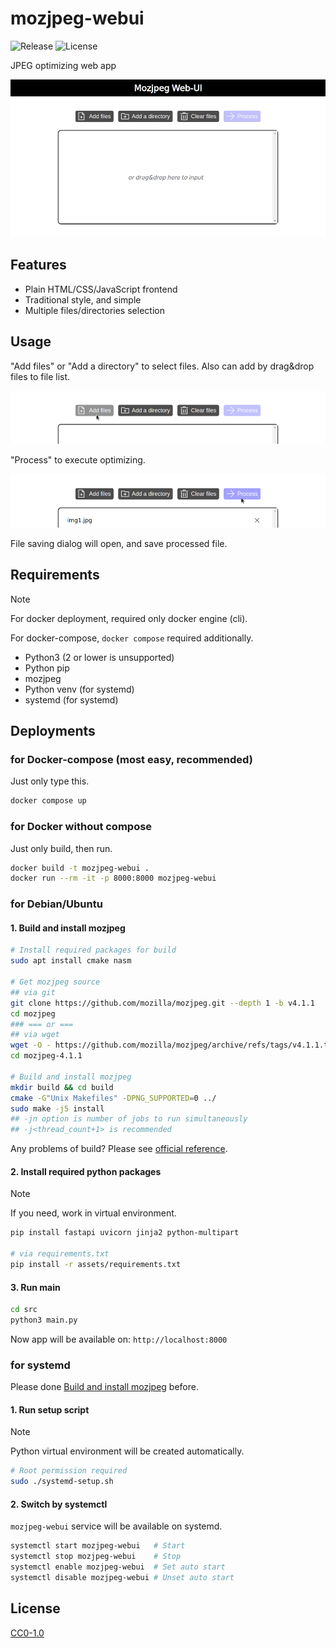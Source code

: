 # mozjpeg-webui

![Release](https://img.shields.io/github/v/release/aKuad/mozjpeg-webui?label=Latest%20release)
![License](https://img.shields.io/github/license/aKuad/mozjpeg-webui?label=License)

JPEG optimizing web app

![Demo](/imgs/demo-full.gif)

## Features

* Plain HTML/CSS/JavaScript frontend
* Traditional style, and simple
* Multiple files/directories selection

## Usage

"Add files" or "Add a directory" to select files. Also can add by drag&drop files to file list.

![Demo - Add files](imgs/demo-add-files.webp)

"Process" to execute optimizing.

![Demo - Process](imgs/demo-process.webp)

File saving dialog will open, and save processed file.

## Requirements

> [!NOTE]
>
> For docker deployment, required only docker engine (cli).
>
> For docker-compose, `docker compose` required additionally.

* Python3 (2 or lower is unsupported)
* Python pip
* mozjpeg
* Python venv (for systemd)
* systemd (for systemd)

## Deployments

### for Docker-compose (most easy, recommended)

Just only type this.

```sh
docker compose up
```

### for Docker without compose

Just only build, then run.

```sh
docker build -t mozjpeg-webui .
docker run --rm -it -p 8000:8000 mozjpeg-webui
```

### for Debian/Ubuntu

#### 1. Build and install mozjpeg

```sh
# Install required packages for build
sudo apt install cmake nasm

# Get mozjpeg source
## via git
git clone https://github.com/mozilla/mozjpeg.git --depth 1 -b v4.1.1
cd mozjpeg
### === or ===
## via wget
wget -O - https://github.com/mozilla/mozjpeg/archive/refs/tags/v4.1.1.tar.gz | tar -xzv -C ./
cd mozjpeg-4.1.1

# Build and install mozjpeg
mkdir build && cd build
cmake -G"Unix Makefiles" -DPNG_SUPPORTED=0 ../
sudo make -j5 install
## -jn option is number of jobs to run simultaneously
## -j<thread_count+1> is recommended
```

Any problems of build? Please see [official reference](https://github.com/mozilla/mozjpeg/blob/master/BUILDING.md).

#### 2. Install required python packages

> [!NOTE]
>
> If you need, work in virtual environment.

```sh
pip install fastapi uvicorn jinja2 python-multipart

# via requirements.txt
pip install -r assets/requirements.txt
```

#### 3. Run main

```sh
cd src
python3 main.py
```

Now app will be available on: `http://localhost:8000`

### for systemd

Please done [Build and install mozjpeg](#1-build-and-install-mozjpeg) before.

#### 1. Run setup script

> [!NOTE]
>
> Python virtual environment will be created automatically.

```sh
# Root permission required
sudo ./systemd-setup.sh
```

#### 2. Switch by systemctl

`mozjpeg-webui` service will be available on systemd.

```sh
systemctl start mozjpeg-webui   # Start
systemctl stop mozjpeg-webui    # Stop
systemctl enable mozjpeg-webui  # Set auto start
systemctl disable mozjpeg-webui # Unset auto start
```

## License

[CC0-1.0](LICENSE)
